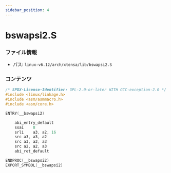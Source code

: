 ```yaml
---
sidebar_position: 4
---
```

# bswapsi2.S

### ファイル情報

- パス: `linux-v6.12/arch/xtensa/lib/bswapsi2.S`

### コンテンツ

```S
/* SPDX-License-Identifier: GPL-2.0-or-later WITH GCC-exception-2.0 */
#include <linux/linkage.h>
#include <asm/asmmacro.h>
#include <asm/core.h>

ENTRY(__bswapsi2)

	abi_entry_default
	ssai	8
	srli	a3, a2, 16
	src	a3, a3, a2
	src	a3, a3, a3
	src	a2, a2, a3
	abi_ret_default

ENDPROC(__bswapsi2)
EXPORT_SYMBOL(__bswapsi2)

```
